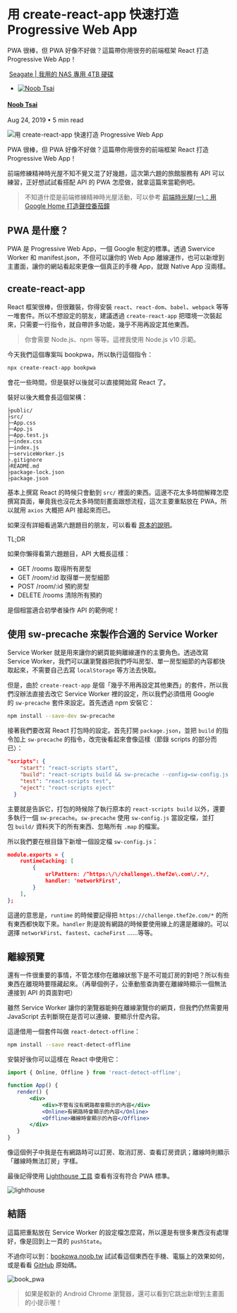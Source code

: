 # 用 create-react-app 快速打造 Progressive Web App

PWA 很棒，但 PWA 好像不好做？這篇帶你用很夯的前端框架 React 打造 Progressive Web App！

 [Seagate | 我用的 NAS 專用 4TB 硬碟](https://bit.ly/3yUSDiM)

- [![Noob Tsai](https://www.gravatar.com/avatar/73140f84a82b985e366caecad6451ae3?s=250&d=mm&r=x)](https://noob.tw/author/noobtw/)

#### [Noob Tsai](https://noob.tw/author/noobtw/)

Aug 24, 2019 • 5 min read

![用 create-react-app 快速打造 Progressive Web App](https://img.noob.tw/2019/08/book_pwa.jpg)

PWA 很棒，但 PWA 好像不好做？這篇帶你用很夯的前端框架 React 打造 Progressive Web App！

前端修練精神時光屋不知不覺又混了好幾題，這次第六題的旅館服務有 API 可以練習，正好想試試看搭配 API 的 PWA 怎麼做，就拿這篇來當範例吧。

> 不知道什麼是前端修練精神時光屋活動，可以參考 [前端時光屋(一)：用 Google Home 打造聲控番茄鐘](https://noob.tw/pomodoro-with-google-home/)

## PWA 是什麼？

PWA 是 Progressive Web App，一個 Google 制定的標準。透過 Swervice Worker 和 manifest.json，不但可以讓你的 Web App 離線運作，也可以新增到主畫面，讓你的網站看起來更像一個真正的手機 App，就跟 Native App 沒兩樣。

## create-react-app

React 框架很棒，但很難裝，你得安裝 `react`、`react-dom`、`babel`、`webpack` 等等一堆套件。所以不想設定的朋友，建議透過 `create-react-app` 把環境一次裝起來，只需要一行指令，就自帶許多功能，幾乎不用再設定其他東西。

> 你會需要 Node.js、npm 等等。這裡我使用 Node.js v10 示範。

今天我們這個專案叫 bookpwa，所以執行這個指令：

```bash
npx create-react-app bookpwa
```

會花一些時間，但是裝好以後就可以直接開始寫 React 了。

裝好以後大概會長這個架構：

```
├public/
├src/
├─App.css
├─App.js
├─App.test.js
├─index.css
├─index.js
├─serviceWorker.js
├.gitignore
├README.md
├package-lock.json
├package.json
```

基本上撰寫 React 的時候只會動到 `src/` 裡面的東西。這邊不花太多時間解釋怎麼撰寫頁面，畢竟我也沒花太多時間刻畫面跟想流程，這次主要重點放在 PWA，所以就用 `axios` 大概把 API 接起來而已。

如果沒有詳細看過第六題題目的朋友，可以看看 [原本的說明](https://challenge.thef2e.com/news/17)。

TL;DR

如果你懶得看第六題題目，API 大概長這樣：

- GET /rooms 取得所有房型
- GET /room/:id 取得單一房型細節
- POST /room/:id 預約房型
- DELETE /rooms 清除所有預約

是個相當適合初學者操作 API 的範例呢！

## 使用 sw-precache 來製作合適的 Service Worker

Service Worker 就是用來讓你的網頁能夠離線運作的主要角色。透過改寫 Service Worker，我們可以讓瀏覽器把我們呼叫房型、單一房型細節的內容都快取起來，不需要自己去寫 `localStorage` 等方法去快取。

但是，由於 `create-react-app` 是個「幾乎不用再設定其他東西」的套件，所以我們沒辦法直接去改它 Service Worker 裡的設定，所以我們必須借用 Google 的 `sw-precache` 套件來設定。首先透過 npm 安裝它：

```bash
npm install --save-dev sw-precache
```

接著我們要改寫 React 打包時的設定。首先打開 `package.json`，並把 `build` 的指令加上 `sw-precache` 的指令，改完後看起來會像這樣（節錄 scripts 的部分而已）：

```json
"scripts": {
    "start": "react-scripts start",
    "build": "react-scripts build && sw-precache --config=sw-config.js --root='build/' --static-file-globs='build/**/!(*map*)'",
    "test": "react-scripts test",
    "eject": "react-scripts eject"
  }
```

主要就是告訴它，打包的時候除了執行原本的 `react-scripts build` 以外，還要多執行一個 `sw-precache`。`sw-precache` 使用 `sw-config.js` 當設定檔，並打包 `build/` 資料夾下的所有東西、忽略所有 `.map` 的檔案。

所以我們要在根目錄下新增一個設定檔 `sw-config.js`：

```json
module.exports = {
    runtimeCaching: [
        {
            urlPattern: /^https:\/\/challenge\.thef2e\.com\/.*/,
            handler: 'networkFirst',
        }
    ],
};
```

這邊的意思是，`runtime` 的時候要記得把 `https://challenge.thef2e.com/*` 的所有東西都快取下來。`handler` 則是說有網路的時候要使用線上的還是離線的。可以選擇 `networkFirst`、`fastest`、`cacheFirst` ......等等。

## 離線預覽

還有一件很重要的事情，不管怎樣你在離線狀態下是不可能訂房的對吧？所以有些東西在離現時要隱藏起來。（再舉個例子，公車動態查詢要在離線時顯示一個無法連接到 API 的頁面對吧）

雖然 Service Worker 讓你的瀏覽器能夠在離線瀏覽你的網頁，但我們仍然需要用 JavaScript 去判斷現在是否可以連線、要顯示什麼內容。

這邊借用一個套件叫做 `react-detect-offline`：

```bash
npm install --save react-detect-offline
```

安裝好後你可以這樣在 React 中使用它：

```jsx
import { Online, Offline } from 'react-detect-offline';

function App() {
   render() {
       <div>
           <div>不管有沒有網路都會顯示的內容</div>
           <Online>有網路時會顯示的內容</Online>
           <Offline>離線時會顯示的內容</Offline>
       </div>
   }
}
```

像這個例子中我是在有網路時可以訂房、取消訂房、查看訂房資訊；離線時則顯示「離線時無法訂房」字樣。

最後記得使用 [Lighthouse 工具](https://developers.google.com/web/tools/lighthouse/?hl=zh-tw) 查看有沒有符合 PWA 標準。

![lighthouse](https://img.noob.tw/2019/08/lighthouse.png)

## 結語

這篇把重點放在 Service Worker 的設定檔怎麼寫，所以還是有很多東西沒有處理好，像是回到上一頁的 `pushState`。

不過你可以到：[bookpwa.noob.tw](https://bookpwa.noob.tw/) 試試看這個東西在手機、電腦上的效果如何，或是看看 [GitHub](https://github.com/NoobTW/thef2e_2019/tree/master/week6) 原始碼。

![book_pwa](https://img.noob.tw/2019/08/book_pwa.jpg)

> 如果是較新的 Android Chrome 瀏覽器，還可以看到它跳出新增到主畫面的小提示喔！
